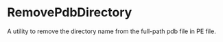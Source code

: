 # RemovePdbDirectory
A utility to remove the directory name from the full-path pdb file in PE file.
